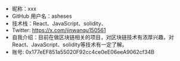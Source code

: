- 昵称：xxx
- GitHub 用户名：asheses
- 技术栈：React、JavaScript、solidity、
- Twitter: https://x.com/jinwanqu150561
- 自我介绍：目前在做区块链相关的项目，对区块链技术有浓厚兴趣，对React、JavaScript、solidity等技术有一定了解。
- 账号: 0x177eEF851a55020F92cc4ce0eE06eeA9062cf34B